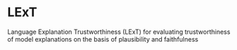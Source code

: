 # LExT
Language Explanation Trustworthiness (LExT) for evaluating trustworthiness of model explanations on the basis of plausibility and faithfulness
